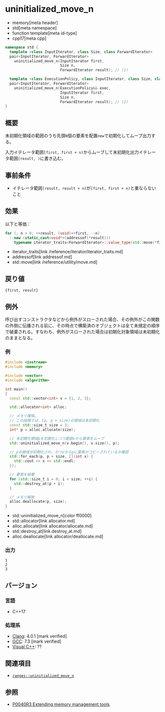 # uninitialized_move_n
* memory[meta header]
* std[meta namespace]
* function template[meta id-type]
* cpp17[meta cpp]

```cpp
namespace std {
  template <class InputIterator, class Size, class ForwardIterator>
  pair<InputIterator, ForwardIterator>
    uninitialized_move_n(InputIterator first,
                         Size n,
                         ForwardIterator result); // (1)

  template <class ExecutionPolicy, class InputIterator, class Size, class ForwardIterator>
  pair<InputIterator, ForwardIterator>
    uninitialized_move_n(ExecutionPolicy&& exec,
                         InputIterator first,
                         Size n,
                         ForwardIterator result); // (2)
}
```

## 概要
未初期化領域の範囲のうち先頭`N`個の要素を配置`new`で初期化してムーブ出力する。

入力イテレータ範囲`[first, first + n)`からムーブして未初期化出力イテレータ範囲`[result, )`に書き込む。

## 事前条件

- イテレータ範囲`[result, result + n)`が`[first, first + n)`と重ならないこと

## 効果
以下と等価：

```cpp
for (; n > 0; ++result, (void)++first, --n)
  ::new (static_cast<void*>(addressof(*result)))
    typename iterator_traits<ForwardIterator>::value_type(std::move(*first));
```
* iterator_traits[link /reference/iterator/iterator_traits.md]
* addressof[link addressof.md]
* std::move[link /reference/utility/move.md]


## 戻り値
`{first, result}`

## 例外

呼び出すコンストラクタなどから例外がスローされた場合、その例外がこの関数の外側に伝播される前に、その時点で構築済のオブジェクトは全て未規定の順序で破棄される。すなわち、例外がスローされた場合は初期化対象領域は未初期化のままとなる。

### 例
```cpp example
#include <iostream>
#include <memory>

#include <vector>
#include <algorithm>

int main()
{
  const std::vector<int> v = {1, 2, 3};

  std::allocator<int> alloc;

  // メモリ確保。
  // この段階では、[p, p + size)の領域は未初期化
  const std::size_t size = 3;
  int* p = alloc.allocate(size);

  // 未初期化領域pを初期化しつつ範囲vから要素をムーブ
  std::uninitialized_move_n(v.begin(), v.size(), p);

  // pの領域が初期化され、かつvからpに要素がコピーされているか確認
  std::for_each(p, p + size, [](int x) {
    std::cout << x << std::endl;
  });

  // 要素を破棄
  for (std::size_t i = 0; i < size; ++i) {
    std::destroy_at(p + i);
  }

  // メモリ解放
  alloc.deallocate(p, size);
}
```
* std::uninitialized_move_n[color ff0000]
* std::allocator[link allocator.md]
* alloc.allocate[link allocator/allocate.md]
* std::destroy_at[link destroy_at.md]
* alloc.deallocate[link allocator/deallocate.md]

### 出力
```
1
2
3
```

## バージョン
### 言語
- C++17

### 処理系
- [Clang](/implementation.md#clang): 4.0.1 [mark verified]
- [GCC](/implementation.md#gcc): 7.3 [mark verified]
- [Visual C++](/implementation.md#visual_cpp): ??


## 関連項目
- [`ranges::uninitialized_move_n`](ranges_uninitialized_move_n.md)


## 参照
- [P0040R3 Extending memory management tools](http://www.open-std.org/jtc1/sc22/wg21/docs/papers/2016/p0040r3.html)
